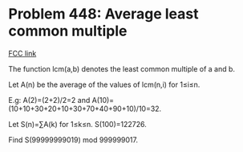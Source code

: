 # Problem 448: Average least common multiple

[FCC link](https://www.freecodecamp.org/learn/coding-interview-prep/project-euler/problem-448-average-least-common-multiple)

The function lcm(a,b) denotes the least common multiple of a and b.

Let A(n) be the average of the values of lcm(n,i) for 1≤i≤n.

E.g: A(2)=(2+2)/2=2 and A(10)=(10+10+30+20+10+30+70+40+90+10)/10=32.

Let S(n)=∑A(k) for 1≤k≤n. S(100)=122726.

Find S(99999999019) mod 999999017.
